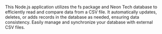 This Node.js application utilizes the fs package and Neon Tech database to efficiently read and compare data from a CSV file. It automatically updates, deletes, or adds records in the database as needed, ensuring data consistency. Easily manage and synchronize your database with external CSV files.
